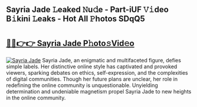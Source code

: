 ## Sayria Jade 𝙻eaked 𝙽u𝚍e - Part-iUF 𝚅𝚒deo B𝚒kini 𝙻eaks - Hot All 𝙿hotos SDqQ5

# <h2><a href="http://ld0t6l3.urlbe.top/?page=Sayria+Jade">🔗🔗👉👉 Sayria Jade P𝚑oto𝚜Vid𝚎o</a></h2>

[![Sayria Jade](https://i.imgur.com/eBuTRDB.gif)](http://ld0t6l3.urlbe.top/?page=Sayria+Jade)
Sayria Jade, an enigmatic and multifaceted figure, defies simple labels. Her distinctive online style has captivated and provoked viewers, sparking debates on ethics, self-expression, and the complexities of digital communities. Though her future plans are unclear, her role in redefining the online community is unquestionable. Unyielding determination and undeniable magnetism propel Sayria Jade to new heights in the online community.
